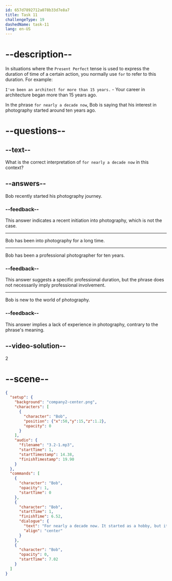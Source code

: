 ```yaml
---
id: 657d7892712a078b33d7e8a7
title: Task 11
challengeType: 19
dashedName: task-11
lang: en-US
---
```


<!-- (Audio) Bob: For nearly a decade now. It started as a hobby, but it's become a significant part of my life. -->

# --description--

In situations where the `Present Perfect` tense is used to express the duration of time of a certain action, you normally use `for` to refer to this duration. For example:

`I've been an architect for more than 15 years.` - Your career in architecture began more than 15 years ago.

In the phrase `for nearly a decade now`, Bob is saying that his interest in photography started around ten years ago.

# --questions--

## --text--

What is the correct interpretation of `for nearly a decade now` in this context?

## --answers--

Bob recently started his photography journey.

### --feedback--

This answer indicates a recent initiation into photography, which is not the case.

---

Bob has been into photography for a long time.

---

Bob has been a professional photographer for ten years.

### --feedback--

This answer suggests a specific professional duration, but the phrase does not necessarily imply professional involvement.

---

Bob is new to the world of photography.

### --feedback--

This answer implies a lack of experience in photography, contrary to the phrase's meaning.

## --video-solution--

2

# --scene--

```json
{
  "setup": {
    "background": "company2-center.png",
    "characters": [
      {
        "character": "Bob",
        "position": {"x":50,"y":15,"z":1.2},
        "opacity": 0
      }
    ],
    "audio": {
      "filename": "3.2-1.mp3",
      "startTime": 1,
      "startTimestamp": 14.38,
      "finishTimestamp": 19.90
    }
  },
  "commands": [
    {
      "character": "Bob",
      "opacity": 1,
      "startTime": 0
    },
    {
      "character": "Bob",
      "startTime": 1,
      "finishTime": 6.52,
      "dialogue": {
        "text": "For nearly a decade now. It started as a hobby, but it's become a significant part of my life.",
        "align": "center"
      }
    },
    {
      "character": "Bob",
      "opacity": 0,
      "startTime": 7.02
    }
  ]
}
```
